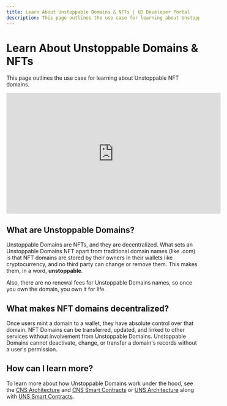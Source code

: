 ```yaml
---
title: Learn About Unstoppable Domains & NFTs | UD Developer Portal
description: This page outlines the use case for learning about Unstoppable NFT domains.
---
```


# Learn About Unstoppable Domains & NFTs
This page outlines the use case for learning about Unstoppable NFT domains.

<div class="video-container">
<iframe width="560" height="315" src="https://www.youtube.com/embed/rs-lYFtwqds" title="YouTube video player" frameborder="0" allow="accelerometer; autoplay; clipboard-write; encrypted-media; gyroscope; picture-in-picture" allowfullscreen></iframe>
</div>

## What are Unstoppable Domains?

Unstoppable Domains are NFTs, and they are decentralized. What sets an Unstoppable Domains NFT apart from traditional domain names (like .com) is that NFT domains are stored by their owners in their wallets like cryptocurrency, and no third party can change or remove them. This makes them, in a word, **unstoppable**.

Also, there are no renewal fees for Unstoppable Domains names, so once you own the domain, you own it for life.

## What makes NFT domains decentralized?

Once users mint a domain to a wallet, they have absolute control over that domain. NFT Domains can be transferred, updated, and linked to other services without involvement from Unstoppable Domains. Unstoppable Domains cannot deactivate, change, or transfer a domain's records without a user's permission.

## How can I learn more?

To learn more about how Unstoppable Domains work under the hood, see the [CNS Architecture](/getting-started/domain-registry-essentials/cns-architecture-overview.md) and [CNS Smart Contracts](/developer-toolkit/reference/smart-contracts/cns-smart-contracts.md) or [UNS Architecture](/getting-started/domain-registry-essentials/uns-architecture-overview.md) along with [UNS Smart Contracts](/developer-toolkit/reference/smart-contracts/uns-smart-contracts.md).
